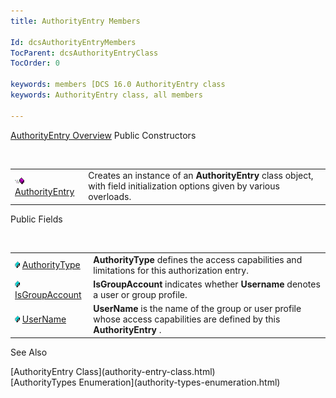 ```yaml
---
title: AuthorityEntry Members

Id: dcsAuthorityEntryMembers
TocParent: dcsAuthorityEntryClass
TocOrder: 0

keywords: members [DCS 16.0 AuthorityEntry class
keywords: AuthorityEntry class, all members

---
```


[AuthorityEntry Overview](authority-entry-class.html) 
Public Constructors

<br />


|      |      |
| ---- | ---- |
| <img height="11" alt="public property" src="images/public-method.gif" width="15" border="0" x-maintain-ratio="TRUE" /> [ AuthorityEntry](authority-entry-class-authority-entry-constructors.html) | Creates an instance of an **AuthorityEntry** class object, with field initialization options given by various overloads. |



Public Fields

<br />


|      |      |
| ---- | ---- |
| <img style="WIDTH: 8px; HEIGHT: 11px" height="11" src="images/field.bmp" width="8" border="0" x-maintain-ratio="TRUE" /> [ AuthorityType](authority-entry-class-authority-type-field.html) | **AuthorityType** defines the access capabilities and limitations for this authorization entry. |
| <img style="WIDTH: 8px; HEIGHT: 11px" height="11" src="images/field.bmp" width="8" border="0" x-maintain-ratio="TRUE" /> [ IsGroupAccount](authority-entry-class-username-field.html) | **IsGroupAccount** indicates whether **Username** denotes a user or group profile. |
| <img style="WIDTH: 8px; HEIGHT: 11px" height="11" src="images/field.bmp" width="8" border="0" x-maintain-ratio="TRUE" /> [ UserName](authority-entry-class-username-field.html) | **UserName** is the name of the group or user profile whose access capabilities are defined by this **AuthorityEntry** . |



See Also

<dl />
      [AuthorityEntry Class](authority-entry-class.html)
      <br />
      [AuthorityTypes Enumeration](authority-types-enumeration.html)

